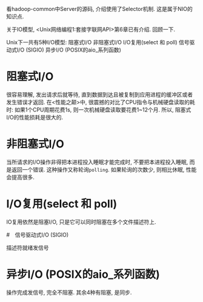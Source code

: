 看hadoop-common中Server的源码, 介绍使用了Selector机制. 这是属于NIO的知识点.

关于IO模型, <Unix网络编程1:套接字联网API>第6章已有介绍. 回顾一下.

Unix下一共有5种I/O模型:
阻塞式I/O
非阻塞式I/O
I/O复用(select 和 poll)
信号驱动式I/O (SIGIO)
异步I/O (POSIX的aio_系列函数)


# 阻塞式I/O

很容易理解, 发出请求后就等待, 直到数据到达且被复制到应用进程的缓冲区或者发生错误才返回.
在<性能之颠>中, 很震撼的对比了CPU指令与机械硬盘读取的耗时: 如果1个CPU周期花费1s, 则一次机械硬盘读取要花费1~12个月.
所以, 阻塞式I/O的性能损耗是很大的.

# 非阻塞式I/O

当所请求的I/O操作非得把本进程投入睡眠才能完成时, 不要把本进程投入睡眠, 而是返回一个错误. 这种操作又称轮询`polling`.
如果轮询的次数少, 则相比休眠, 性能会提高很多.

# I/O复用(select 和 poll)

IO复用依然是阻塞I/O, 只是它可以同时阻塞在多个文件描述符上.

#　信号驱动式I/O (SIGIO)

描述符就绪发信号

# 异步I/O (POSIX的aio_系列函数)
操作完成发信号, 完全不阻塞. 其余4种有阻塞, 是同步.